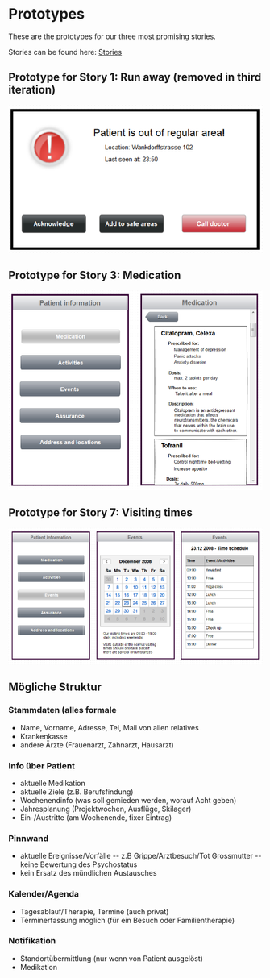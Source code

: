 # Prototypes

These are the prototypes for our three most promising stories.

Stories can be found here: [Stories](04_StoryBoards.md)

## Prototype for Story 1: Run away (removed in third iteration)
![Prototype 1: Run Away](Media/RunawayPrototype.png)

## Prototype for Story 3: Medication
![Prototype 3: Medication](Media/MedicationPrototype.png)

## Prototype for Story 7: Visiting times
![Prototype 7: Visiting times](Media/VisitingtimesPrototype.png)


## Mögliche Struktur

### Stammdaten (alles formale
- Name, Vorname, Adresse, Tel, Mail von allen relatives
- Krankenkasse
- andere Ärzte (Frauenarzt, Zahnarzt, Hausarzt)

### Info über Patient
- aktuelle Medikation
- aktuelle Ziele (z.B. Berufsfindung)
- Wochenendinfo (was soll gemieden werden, worauf Acht geben)
- Jahresplanung (Projektwochen, Ausflüge, Skilager)
- Ein-/Austritte (am Wochenende, fixer Eintrag)

### Pinnwand
- aktuelle Ereignisse/Vorfälle
-- z.B Grippe/Arztbesuch/Tot Grossmutter
-- keine Bewertung des Psychostatus
- kein Ersatz des mündlichen Austausches

### Kalender/Agenda
- Tagesablauf/Therapie, Termine (auch privat)
- Terminerfassung möglich (für ein Besuch oder Familientherapie)

### Notifikation
- Standortübermittlung (nur wenn von Patient ausgelöst)
- Medikation
